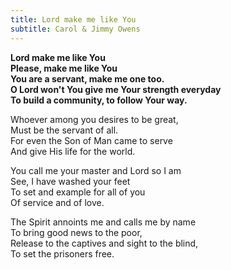 ```yaml
---
title: Lord make me like You
subtitle: Carol & Jimmy Owens
---
```


**Lord make me like You   
Please, make me like You   
You are a servant, make me one too.   
O Lord won't You give me Your strength everyday   
To build a community, to follow Your way.**

Whoever among you desires to be great,   
Must be the servant of all.   
For even the Son of Man came to serve   
And give His life for the world.

You call me your master and Lord so I am   
See, I have washed your feet   
To set and example for all of you   
Of service and of love.

The Spirit annoints me and calls me by name   
To bring good news to the poor,   
Release to the captives and sight to the blind,   
To set the prisoners free.
